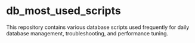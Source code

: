 # db_most_used_scripts
This repository contains various database scripts used frequently for daily database management, troubleshooting, and performance tuning.
